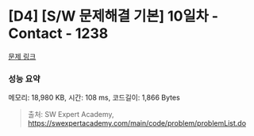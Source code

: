 # [D4] [S/W 문제해결 기본] 10일차 - Contact - 1238 

[문제 링크](https://swexpertacademy.com/main/code/problem/problemDetail.do?contestProbId=AV15B1cKAKwCFAYD) 

### 성능 요약

메모리: 18,980 KB, 시간: 108 ms, 코드길이: 1,866 Bytes



> 출처: SW Expert Academy, https://swexpertacademy.com/main/code/problem/problemList.do